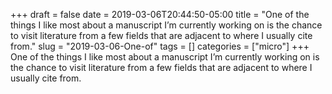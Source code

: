 +++draft = falsedate = 2019-03-06T20:44:50-05:00title = "One of the things I like most about a manuscript I’m currently working on is the chance to visit literature from a few fields that are adjacent to where I usually cite from."slug = "2019-03-06-One-of"tags = []categories = ["micro"]+++One of the things I like most about a manuscript I’m currently working on is the chance to visit literature from a few fields that are adjacent to where I usually cite from.